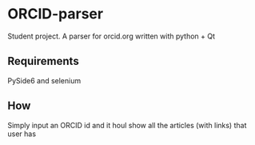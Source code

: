 # ORCID-parser
Student project. A parser for orcid.org written with python + Qt

## Requirements
PySide6 and selenium

## How
Simply input an ORCID id and it houl show all the articles (with links) that user has